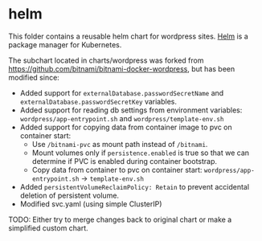 # helm

This folder contains a reusable helm chart for wordpress sites. [Helm](https://helm.sh/) is a package manager for Kubernetes.

The subchart located in charts/wordpress was forked from https://github.com/bitnami/bitnami-docker-wordpress, but has been modified since:

- Added support for `externalDatabase.passwordSecretName` and `externalDatabase.passwordSecretKey` variables.
- Added support for reading db settings from environment variables: `wordpress/app-entrypoint.sh` and `wordpress/template-env.sh`
- Added support for copying data from container image to pvc on container start:
  * Use `/bitnami-pvc` as mount path instead of `/bitnami`.
  * Mount volumes only if `persistence.enabled` is true so that we can determine if PVC is enabled during container bootstrap.
  * Copy data from container to pvc on container start: `wordpress/app-entrypoint.sh` -> `template-env.sh`
- Added `persistentVolumeReclaimPolicy: Retain` to prevent accidental deletion of persistent volume.
- Modified svc.yaml (using simple ClusterIP)

TODO: Either try to merge changes back to original chart or make a simplified custom chart.
